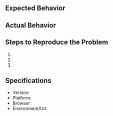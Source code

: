 ## Expected Behavior


## Actual Behavior


## Steps to Reproduce the Problem

1.
1.
1.

## Specifications

- Version:
- Platform:
- Browser:
- Environment/Url: 